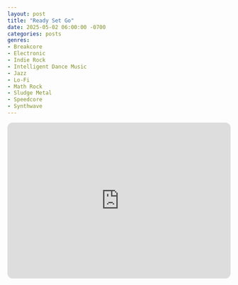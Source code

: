 ```yaml
---
layout: post
title: "Ready Set Go"
date: 2025-05-02 06:00:00 -0700
categories: posts
genres:
- Breakcore
- Electronic
- Indie Rock
- Intelligent Dance Music
- Jazz
- Lo-Fi
- Math Rock
- Sludge Metal
- Speedcore
- Synthwave
---
```

<iframe style="border-radius:12px" src="https://open.spotify.com/embed/playlist/1P0KGDUZ3vQkhJxthYgsUi?utm_source=generator" width="100%" height="352" frameBorder="0" allowfullscreen="" allow="autoplay; clipboard-write; encrypted-media; fullscreen; picture-in-picture" loading="lazy"></iframe>